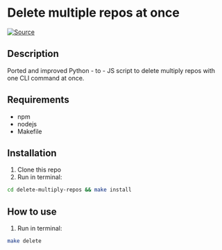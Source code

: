 # Delete multiple repos at once

[![Source](https://img.shields.io/badge/Source-purple)](https://gist.github.com/alinefr/9cc54871d439ac96aff2)

## Description

Ported and improved Python - to - JS script to delete multiply repos with one CLI command at once.

## Requirements

- npm
- nodejs
- Makefile

## Installation

1. Clone this repo
2. Run in terminal:
```bash
cd delete-multiply-repos && make install
```

## How to use

1. Run in terminal:
```bash
make delete
```